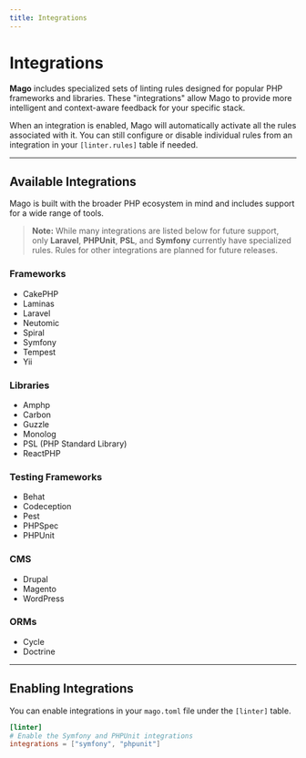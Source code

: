 ```yaml
---
title: Integrations
---
```


# Integrations

**Mago** includes specialized sets of linting rules designed for popular PHP frameworks and libraries. These "integrations" allow Mago to provide more intelligent and context-aware feedback for your specific stack.

When an integration is enabled, Mago will automatically activate all the rules associated with it. You can still configure or disable individual rules from an integration in your `[linter.rules]` table if needed.

---

## Available Integrations

Mago is built with the broader PHP ecosystem in mind and includes support for a wide range of tools.

> **Note:** While many integrations are listed below for future support, only **Laravel**, **PHPUnit**, **PSL**, and **Symfony** currently have specialized rules. Rules for other integrations are planned for future releases.

### Frameworks

- CakePHP
- Laminas
- Laravel
- Neutomic
- Spiral
- Symfony
- Tempest
- Yii

### Libraries

- Amphp
- Carbon
- Guzzle
- Monolog
- PSL (PHP Standard Library)
- ReactPHP

### Testing Frameworks

- Behat
- Codeception
- Pest
- PHPSpec
- PHPUnit

### CMS

- Drupal
- Magento
- WordPress

### ORMs

- Cycle
- Doctrine

---

## Enabling Integrations

You can enable integrations in your `mago.toml` file under the `[linter]` table.

```toml
[linter]
# Enable the Symfony and PHPUnit integrations
integrations = ["symfony", "phpunit"]
```
